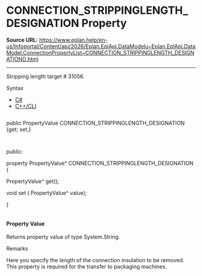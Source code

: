 # CONNECTION_STRIPPINGLENGTH_DESIGNATION Property

**Source URL:** https://www.eplan.help/en-us/Infoportal/Content/api/2026/Eplan.EplApi.DataModelu~Eplan.EplApi.DataModel.ConnectionPropertyList~CONNECTION_STRIPPINGLENGTH_DESIGNATION().html

---

Stripping length target # 31056.

Syntax

- [C#](#i-syntax-CS)
- [C++/CLI](#i-syntax-CPP2005)

```
```
public PropertyValue CONNECTION_STRIPPINGLENGTH_DESIGNATION {get; set;}
```
```

```
```
public:

property PropertyValue^ CONNECTION_STRIPPINGLENGTH_DESIGNATION {

   PropertyValue^ get();

   void set (    PropertyValue^ value);

}
```
```

#### Property Value

Returns property value of type System.String.

Remarks

Here you specify the length of the connection insulation to be removed. This property is required for the transfer to packaging machines.
